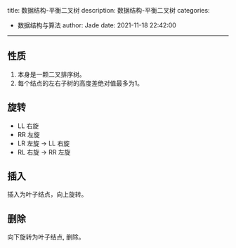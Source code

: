 title: 数据结构-平衡二叉树
description: 数据结构-平衡二叉树
categories:
  - 数据结构与算法
author: Jade
date: 2021-11-18 22:42:00
---

## 性质
1. 本身是一颗二叉排序树。
2. 每个结点的左右子树的高度差绝对值最多为1。

## 旋转
- LL 右旋
- RR 左旋
- LR 左旋 -> LL 右旋
- RL 右旋 -> RR 左旋

## 插入
插入为叶子结点，向上旋转。

## 删除
向下旋转为叶子结点, 删除。
